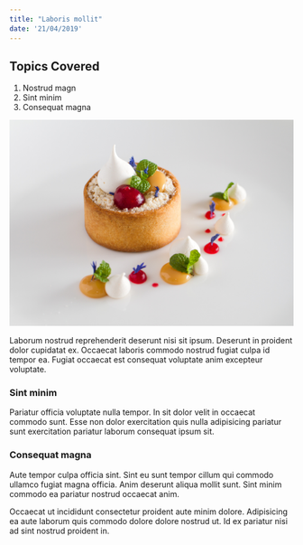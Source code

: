 ```yaml
---
title: "Laboris mollit"
date: '21/04/2019'
---
```


## Topics Covered

1. Nostrud magn
2. Sint minim
3. Consequat magna

![Plated Food](./_MG_1901.jpg)

Laborum nostrud reprehenderit deserunt nisi sit ipsum. Deserunt in proident dolor cupidatat ex. Occaecat laboris commodo nostrud fugiat culpa id tempor ea. Fugiat occaecat est consequat voluptate anim excepteur voluptate.

### Sint minim
Pariatur officia voluptate nulla tempor. In sit dolor velit in occaecat commodo sunt. Esse non dolor exercitation quis nulla adipisicing pariatur sunt exercitation pariatur laborum consequat ipsum sit.

### Consequat magna
Aute tempor culpa officia sint. Sint eu sunt tempor cillum qui commodo ullamco fugiat magna officia. Anim deserunt aliqua mollit sunt. Sint minim commodo ea pariatur nostrud occaecat anim.

Occaecat ut incididunt consectetur proident aute minim dolore. Adipisicing ea aute laborum quis commodo dolore dolore nostrud ut. Id ex pariatur nisi ad sint nostrud proident in.
